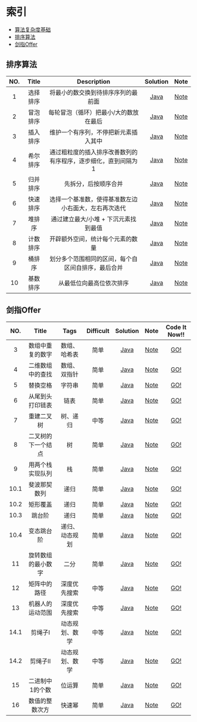 # 索引

- [算法复杂度基础](https://str818.github.io/2019/02/16/algorithm_complexity_basis.html)
- [排序算法](#排序算法)
- [剑指Offer](#剑指Offer)


## 排序算法

| NO.  | Title                      |  Description           			                   | Solution 								| Note        		|
| :---:| :------------------------: | :-------------------------------------------------:  | :-------------------------------------:| :--------------:  |
| 1    | 选择排序                    | 将最小的数交换到待排序序列的最前面                          | [Java][SortS01]                        | [Note][SortN01]	|
| 2    | 冒泡排序                    | 每轮冒泡（循环）把最小/大的数放在最后                       | [Java][SortS02]                        | [Note][SortN02]	|
| 3    | 插入排序                    | 维护一个有序列，不停把新元素插入其中                        | [Java][SortS03]                        | [Note][SortN03]	|
| 4    | 希尔排序                    | 通过粗粒度的插入排序改善数列的有序程序，逐步细化，直到间隔为 1  | [Java][SortS04]                        | [Note][SortN04]	|
| 5    | 归并排序                    | 先拆分，后按顺序合并                                     | [Java][SortS05]                        | [Note][SortN05]	|
| 6    | 快速排序                    | 选择一个基准数，使得基准数左边小右面大，左右再次迭代           | [Java][SortS06]                        | [Note][SortN06]	|
| 7    | 堆排序                      | 通过建立最大/小堆 + 下沉元素找到最值                       | [Java][SortS07]                        | [Note][SortN07]	|
| 8    | 计数排序                    | 开辟额外空间，统计每个元素的数量                           | [Java][SortS08]                        | [Note][SortN08]	|
| 9    | 桶排序                      | 划分多个范围相同的区间，每个自区间自排序，最后合并            | [Java][SortS09]                        | [Note][SortN09]	|
| 10   | 基数排序                    | 从最低位向最高位依次排序                                 | [Java][SortS10]                        | [Note][SortN10]	|

[SortS01]: https://github.com/str818/LeetCode/blob/master/src/com/str818/sort/SelectionSort.java
[SortN01]: https://str818.github.io/2019/03/25/algorithm-sorting.html#%E4%B8%80%E9%80%89%E6%8B%A9%E6%8E%92%E5%BA%8F

[SortS02]: https://github.com/str818/LeetCode/blob/master/src/com/str818/sort/BubbleSort.java
[SortN02]: https://str818.github.io/2019/03/25/algorithm-sorting.html#%E4%BA%8C%E5%86%92%E6%B3%A1%E6%8E%92%E5%BA%8F

[SortS03]: https://github.com/str818/LeetCode/blob/master/src/com/str818/sort/InsertionSort.java
[SortN03]: https://str818.github.io/2019/03/25/algorithm-sorting.html#%E4%B8%89%E6%8F%92%E5%85%A5%E6%8E%92%E5%BA%8F


[SortS04]: https://github.com/str818/LeetCode/blob/master/src/com/str818/sort/ShellSort.java
[SortN04]: https://str818.github.io/2019/03/25/algorithm-sorting.html#%E5%9B%9B%E5%B8%8C%E5%B0%94%E6%8E%92%E5%BA%8F

[SortS05]: https://github.com/str818/LeetCode/blob/master/src/com/str818/sort/MergeSort.java
[SortN05]: https://str818.github.io/2019/03/25/algorithm-sorting.html#%E4%BA%94%E5%BD%92%E5%B9%B6%E6%8E%92%E5%BA%8F

[SortS06]: https://github.com/str818/LeetCode/blob/master/src/com/str818/sort/QuickSort.java
[SortN06]: https://str818.github.io/2019/03/25/algorithm-sorting.html#%E5%85%AD%E5%BF%AB%E9%80%9F%E6%8E%92%E5%BA%8F

[SortS07]: https://github.com/str818/LeetCode/blob/master/src/com/str818/sort/HeapSort.java
[SortN07]: https://str818.github.io/2019/03/25/algorithm-sorting.html#%E5%85%AD%E5%BF%AB%E9%80%9F%E6%8E%92%E5%BA%8F

[SortS08]: https://github.com/str818/LeetCode/blob/master/src/com/str818/sort/CountingSort.java
[SortN08]: https://str818.github.io/2019/03/25/algorithm-sorting.html#%E5%85%AB%E8%AE%A1%E6%95%B0%E6%8E%92%E5%BA%8F

[SortS09]: https://github.com/str818/LeetCode/blob/master/src/com/str818/sort/BucketSort.java
[SortN09]: https://str818.github.io/2019/03/25/algorithm-sorting.html#%E4%B9%9D%E6%A1%B6%E6%8E%92%E5%BA%8F

[SortS10]: https://github.com/str818/LeetCode/blob/master/src/com/str818/sort/RadixSort.java
[SortN10]: https://str818.github.io/2019/03/25/algorithm-sorting.html#%E5%8D%81%E5%9F%BA%E6%95%B0%E6%8E%92%E5%BA%8F

## 剑指Offer

| NO.  | Title                      |  Tags           			   |  Difficult           | Solution 				| Note        	     | Code It Now!!      |
| :---:| :------------------------: | :--------------------------: | :----------------:   | :---------------------: | :----------------: | :----------------: |
| 3    | 数组中重复的数字              | 数组、哈希表                   |  简单                 | [Java][OfferS03]        | [Note][OfferN03]   | [GO!][OfferC03]    |
| 4    | 二维数组中的查找              | 数组、双指针                   |  简单                 | [Java][OfferS04]        | [Note][OfferN04]   | [GO!][OfferC04]    |
| 5    | 替换空格                     | 字符串                        |  简单                 | [Java][OfferS05]        | [Note][OfferN05]   | [GO!][OfferC05]    |
| 6    | 从尾到头打印链表              | 链表                          |  简单                 | [Java][OfferS06]        | [Note][OfferN06]   | [GO!][OfferC06]    |
| 7    | 重建二叉树                   | 树、递归                      |  中等                 | [Java][OfferS07]        | [Note][OfferN07]   | [GO!][OfferC07]    |
| 8    | 二叉树的下一个结点            | 树                            |  简单                 | [Java][OfferS08]        | [Note][OfferN08]   | [GO!][OfferC08]    |
| 9    | 用两个栈实现队列              | 栈                           |  简单                 | [Java][OfferS09]        | [Note][OfferN09]   | [GO!][OfferC09]    |
| 10.1 | 斐波那契数列                 | 递归                          |  简单                 | [Java][OfferS10_1]      | [Note][OfferN10_1] | [GO!][OfferC10_1] |
| 10.2 | 矩形覆盖                    | 递归                          |  简单                 | [Java][OfferS10_2]      | [Note][OfferN10_2] | [GO!][OfferC10_2] |
| 10.3 | 跳台阶                      | 递归                          |  简单                 | [Java][OfferS10_3]      | [Note][OfferN10_3] | [GO!][OfferC10_3] |
| 10.4 | 变态跳台阶                   | 递归、动态规划                 |  简单                 | [Java][OfferS10_4]      | [Note][OfferN10_4] | [GO!][OfferC10_4] |
| 11   | 旋转数组的最小数字            | 二分                          |  简单                 | [Java][OfferS11]        | [Note][OfferN11]   | [GO!][OfferC11]    |
| 12   | 矩阵中的路径                 | 深度优先搜索                   |  中等                 | [Java][OfferS12]        | [Note][OfferN12]   | [GO!][OfferC12]    |
| 13   | 机器人的运动范围             | 深度优先搜索                    |  中等                 | [Java][OfferS13]        | [Note][OfferN13]   | [GO!][OfferC13]    |
| 14.1 | 剪绳子I                     | 动态规划、数学                 |  中等                 | [Java][OfferS14_1]      | [Note][OfferN14_1] | [GO!][OfferC14_1] |
| 14.2 | 剪绳子II                    | 动态规划、数学                 |  中等                 | [Java][OfferS14_2]      | [Note][OfferN14_2] | [GO!][OfferC14_2] |
| 15   | 二进制中1的个数              | 位运算                        |  简单                 | [Java][OfferS15]        | [Note][OfferN15]   | [GO!][OfferC15]    |
| 16   | 数值的整数次方               | 快速幂                        |  简单                 | [Java][OfferS16]        | [Note][OfferN16]   | [GO!][OfferC16]    |

[OfferS03]: https://github.com/str818/LeetCode/blob/master/src/com/str818/offer/Solution_3.java
[OfferN03]: https://str818.github.io/2019/07/08/sword-refers-to-offer-up.html#3-%E6%95%B0%E7%BB%84%E4%B8%AD%E9%87%8D%E5%A4%8D%E7%9A%84%E6%95%B0%E5%AD%97
[OfferC03]: https://leetcode-cn.com/problems/shu-zu-zhong-zhong-fu-de-shu-zi-lcof/

[OfferS04]: https://github.com/str818/LeetCode/blob/master/src/com/str818/offer/Solution_4.java
[OfferN04]: https://str818.github.io/2019/07/08/sword-refers-to-offer-up.html#4-%E4%BA%8C%E7%BB%B4%E6%95%B0%E7%BB%84%E4%B8%AD%E7%9A%84%E6%9F%A5%E6%89%BE
[OfferC04]: https://leetcode-cn.com/problems/er-wei-shu-zu-zhong-de-cha-zhao-lcof/

[OfferS05]: https://github.com/str818/LeetCode/blob/master/src/com/str818/offer/Solution_5.java
[OfferN05]: https://str818.github.io/2019/07/08/sword-refers-to-offer-up.html#5-%E6%9B%BF%E6%8D%A2%E7%A9%BA%E6%A0%BC
[OfferC05]: https://leetcode-cn.com/problems/ti-huan-kong-ge-lcof/

[OfferS06]: https://github.com/str818/LeetCode/blob/master/src/com/str818/offer/Solution_6.java
[OfferN06]: https://str818.github.io/2019/07/08/sword-refers-to-offer-up.html#6-%E4%BB%8E%E5%B0%BE%E5%88%B0%E5%A4%B4%E6%89%93%E5%8D%B0%E9%93%BE%E8%A1%A8
[OfferC06]: https://leetcode-cn.com/problems/cong-wei-dao-tou-da-yin-lian-biao-lcof/

[OfferS07]: https://github.com/str818/LeetCode/blob/master/src/com/str818/offer/Solution_7.java
[OfferN07]: https://str818.github.io/2019/07/08/sword-refers-to-offer-up.html#7-%E9%87%8D%E5%BB%BA%E4%BA%8C%E5%8F%89%E6%A0%91
[OfferC07]: https://leetcode-cn.com/problems/zhong-jian-er-cha-shu-lcof/

[OfferS08]: https://github.com/str818/LeetCode/blob/master/src/com/str818/offer/Solution_8.java
[OfferN08]: https://str818.github.io/2019/07/08/sword-refers-to-offer-up.html#8-%E4%BA%8C%E5%8F%89%E6%A0%91%E7%9A%84%E4%B8%8B%E4%B8%80%E4%B8%AA%E7%BB%93%E7%82%B9
[OfferC08]: https://www.nowcoder.com/practice/9023a0c988684a53960365b889ceaf5e?tpId=13&tqId=11210&tPage=1&rp=1&ru=/ta/coding-interviews&qru=/ta/coding-interviews/question-ranking

[OfferS09]: https://github.com/str818/LeetCode/blob/master/src/com/str818/offer/Solution_9.java
[OfferN09]: https://str818.github.io/2019/07/08/sword-refers-to-offer-up.html#9-%E7%94%A8%E4%B8%A4%E4%B8%AA%E6%A0%88%E5%AE%9E%E7%8E%B0%E9%98%9F%E5%88%97
[OfferC09]: https://leetcode-cn.com/problems/yong-liang-ge-zhan-shi-xian-dui-lie-lcof/

[OfferS10_1]: https://github.com/str818/LeetCode/blob/master/src/com/str818/offer/Solution_10_1.java
[OfferN10_1]: https://str818.github.io/2019/07/08/sword-refers-to-offer-up.html#101-%E6%96%90%E6%B3%A2%E9%82%A3%E5%A5%91%E6%95%B0%E5%88%97
[OfferC10_1]: https://leetcode-cn.com/problems/fei-bo-na-qi-shu-lie-lcof/

[OfferS10_2]: https://github.com/str818/LeetCode/blob/master/src/com/str818/offer/Solution_10_2.java
[OfferN10_2]: https://str818.github.io/2019/07/08/sword-refers-to-offer-up.html#102-%E7%9F%A9%E5%BD%A2%E8%A6%86%E7%9B%96
[OfferC10_2]: https://www.nowcoder.com/practice/72a5a919508a4251859fb2cfb987a0e6?tpId=13&tqId=11163&tPage=1&rp=1&ru=/ta/coding-interviews&qru=/ta/coding-interviews/question-ranking

[OfferS10_3]: https://github.com/str818/LeetCode/blob/master/src/com/str818/offer/Solution_10_3.java
[OfferN10_3]: https://str818.github.io/2019/07/08/sword-refers-to-offer-up.html#103-%E8%B7%B3%E5%8F%B0%E9%98%B6
[OfferC10_3]: https://leetcode-cn.com/problems/qing-wa-tiao-tai-jie-wen-ti-lcof/

[OfferS10_4]: https://github.com/str818/LeetCode/blob/master/src/com/str818/offer/Solution_10_4.java
[OfferN10_4]: https://str818.github.io/2019/07/08/sword-refers-to-offer-up.html#104-%E5%8F%98%E6%80%81%E8%B7%B3%E5%8F%B0%E9%98%B6
[OfferC10_4]: https://www.nowcoder.com/questionTerminal/22243d016f6b47f2a6928b4313c85387

[OfferS11]: https://github.com/str818/LeetCode/blob/master/src/com/str818/offer/Solution_11.java
[OfferN11]: https://str818.github.io/2019/07/08/sword-refers-to-offer-up.html#11-%E6%97%8B%E8%BD%AC%E6%95%B0%E7%BB%84%E7%9A%84%E6%9C%80%E5%B0%8F%E6%95%B0%E5%AD%97
[OfferC11]: https://leetcode-cn.com/problems/xuan-zhuan-shu-zu-de-zui-xiao-shu-zi-lcof/

[OfferS12]: https://github.com/str818/LeetCode/blob/master/src/com/str818/offer/Solution_12.java
[OfferN12]: https://str818.github.io/2019/07/08/sword-refers-to-offer-up.html#12-%E7%9F%A9%E9%98%B5%E4%B8%AD%E7%9A%84%E8%B7%AF%E5%BE%84
[OfferC12]: https://leetcode-cn.com/problems/ju-zhen-zhong-de-lu-jing-lcof/

[OfferS13]: https://github.com/str818/LeetCode/blob/master/src/com/str818/offer/Solution_13.java
[OfferN13]: https://str818.github.io/2019/07/08/sword-refers-to-offer-up.html#13-%E6%9C%BA%E5%99%A8%E4%BA%BA%E7%9A%84%E8%BF%90%E5%8A%A8%E8%8C%83%E5%9B%B4
[OfferC13]: https://leetcode-cn.com/problems/ji-qi-ren-de-yun-dong-fan-wei-lcof/

[OfferS14_1]: https://github.com/str818/LeetCode/blob/master/src/com/str818/offer/Solution_14_1.java
[OfferN14_1]: https://str818.github.io/2019/07/08/sword-refers-to-offer-up.html#14-%E5%89%AA%E7%BB%B3%E5%AD%90
[OfferC14_1]: https://leetcode-cn.com/problems/jian-sheng-zi-lcof/

[OfferS14_2]: https://github.com/str818/LeetCode/blob/master/src/com/str818/offer/Solution_14_2.java
[OfferN14_2]: https://str818.github.io/2019/07/08/sword-refers-to-offer-up.html#142-%E5%89%AA%E7%BB%B3%E5%AD%90-ii
[OfferC14_2]: https://leetcode-cn.com/problems/jian-sheng-zi-ii-lcof/

[OfferS15]: https://github.com/str818/LeetCode/blob/master/src/com/str818/offer/Solution_15.java
[OfferN15]: https://str818.github.io/2019/07/08/sword-refers-to-offer-up.html#15-%E4%BA%8C%E8%BF%9B%E5%88%B6%E4%B8%AD-1-%E7%9A%84%E4%B8%AA%E6%95%B0
[OfferC15]: https://leetcode-cn.com/problems/er-jin-zhi-zhong-1de-ge-shu-lcof/

[OfferS16]: https://github.com/str818/LeetCode/blob/master/src/com/str818/offer/Solution_16.java
[OfferN16]: https://str818.github.io/2019/07/08/sword-refers-to-offer-up.html#16-%E6%95%B0%E5%80%BC%E7%9A%84%E6%95%B4%E6%95%B0%E6%AC%A1%E6%96%B9
[OfferC16]: https://leetcode-cn.com/problems/shu-zhi-de-zheng-shu-ci-fang-lcof/